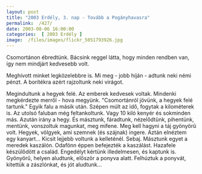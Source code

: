 ```yaml
---
layout: post
title: "2003 Erdély, 3. nap - Tovább a Pogányhavasra"
permalink:  /427/ 
date: 2003-08-06 16:00:00
categories:  [ 2003 Erdély ] 
image:  /files/images/flickr_5051793926.jpg 
---
```

Csomortánon ébredtünk. Bácsink reggel látta, hogy minden rendben van, így nem mindjárt kedvesebb volt.

Meghívott minket legközelebbre is. Mi meg - jobb híján - adtunk neki némi pénzt. A borítékra azért rajzoltunk neki virágot.

Megindultunk a hegyek felé. Az emberek kedvesek voltak. Mindenki megkérdezte merről - hova megyünk. "Csomortánról jövünk, a hegyek felé tartunk." Egyik falu a másik után. Szépen múlt az idő, fogytak a kilométerek is. Az utolsó faluban még feltankoltunk. Vagy 10 kiló kenyér és sokminden más. Azután irány a hegy. És másztunk, fáradtunk, nézelődtünk, pihentünk, mentünk, vonszoltuk magunkat, meg mifene. Meg kell hagyni a táj gyönyörû volt. Hegyek, völgyek, ami szemnek (és szájnak) ingere. Aztán elnéztem egy kanyart... Kicsit lejjebb voltunk a kelleténél. Sebaj. Másztunk egyet a meredek kaszálón. Odafönn éppen befejezték a kaszálást. Hazafele készülődött a család. Engedélyt kértünk illedelmesen, és kaptunk is. Gyönyörû, helyen aludtunk, először a ponyva alatt. Felhúztuk a ponyvát, kitettük a zászlónkat, és jót aludtunk...

